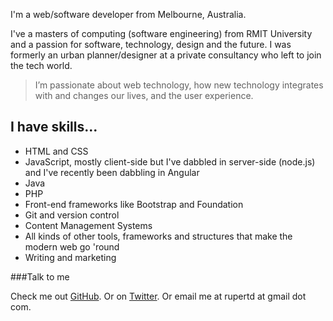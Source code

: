 I'm a web/software developer from Melbourne, Australia.

I've a masters of computing (software engineering) from RMIT University and a passion for software, technology, design and the future. I was formerly an urban planner/designer at a private consultancy who left to join the tech world. 

> I’m passionate about web technology, how new technology integrates with and changes our lives, and the user experience. 

## I have skills...

* HTML and CSS
* JavaScript, mostly client-side but I've dabbled in server-side (node.js) and I've recently been dabbling in Angular 
* Java
* PHP
* Front-end frameworks like Bootstrap and Foundation 
* Git and version control
* Content Management Systems
* All kinds of other tools, frameworks and structures that make the modern web go 'round
* Writing and marketing

###Talk to me

Check me out [GitHub](github.com/rupertdance).
Or on [Twitter](https://twitter.com/rupertdance). 
Or email me at rupertd at gmail dot com.
